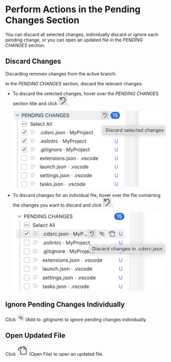 <!-- loio7aab4b6a630f40c4b1bb77fd829e1186 -->

# Perform Actions in the Pending Changes Section

You can discard all selected changes, individually discard or ignore each pending change, or you can open an updated file in the *PENDING CHANGES* section.



<a name="loio7aab4b6a630f40c4b1bb77fd829e1186__section_qqh_qny_xwb"/>

## Discard Changes

Discarding removes changes from the active branch.

In the *PENDING CHANGES* section, discard the relevant changes:

-   To discard the selected changes, hover over the *PENDING CHANGES* section title and click ![Discard icon](images/arrow-_new_9951ce4.png).

    ![Discard selected changes](images/discard_selected_changes-_smaller_ace2823.png)

-   To discard changes for an individual file, hover over the file containing the changes you want to discard and click ![Discard icon](images/arrow-_new_9951ce4.png).

    ![Discard changes in a file](images/discard_changes_in_file-_smaller_fb511d8.png)




<a name="loio7aab4b6a630f40c4b1bb77fd829e1186__section_fnw_sny_xwb"/>

## Ignore Pending Changes Individually

Click ![Ignore Change Icon](images/ignore_change-resize_2d93d95.png) \(Add to .gitignore\) to ignore pending changes individually.



<a name="loio7aab4b6a630f40c4b1bb77fd829e1186__section_bb4_p4y_xwb"/>

## Open Updated File

Click ![Open file icon](images/open_file-_new_479c353.png) \(Open File\) to open an updated file.

